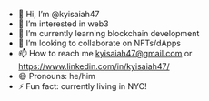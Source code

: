 - 👋 Hi, I’m @kyisaiah47
- 👀 I’m interested in web3
- 🌱 I’m currently learning blockchain development
- 💞️ I’m looking to collaborate on NFTs/dApps
- 📫 How to reach me kyisaiah47@gmail.com or https://www.linkedin.com/in/kyisaiah47/
- 😄 Pronouns: he/him
- ⚡ Fun fact: currently living in NYC!

<!---
kyisaiah47/kyisaiah47 is a ✨ special ✨ repository because its `README.md` (this file) appears on your GitHub profile.
You can click the Preview link to take a look at your changes.
--->
